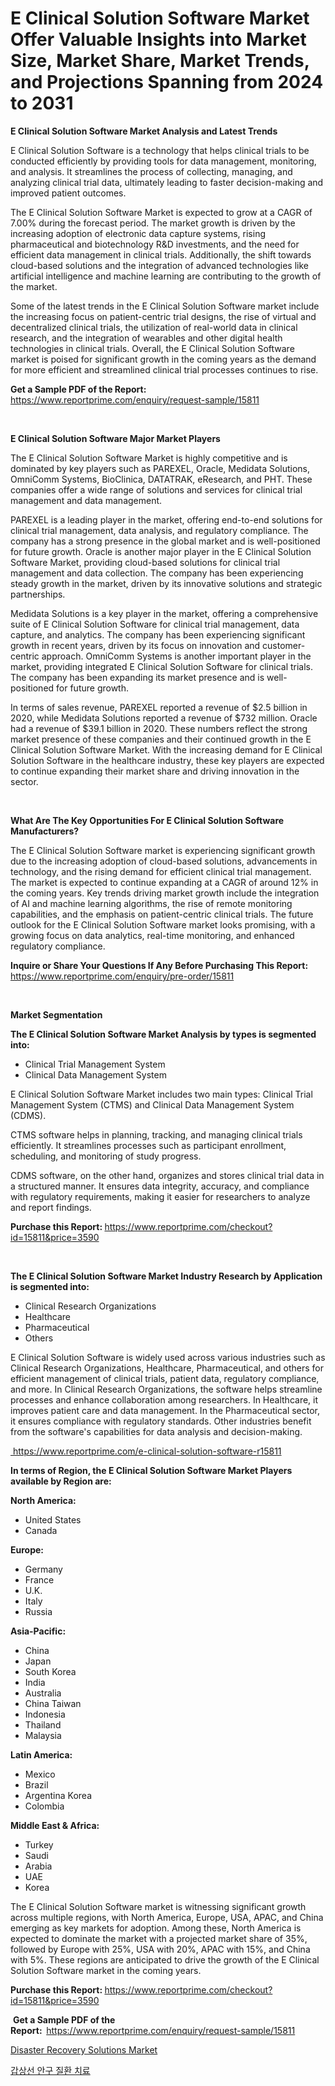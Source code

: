 <p><h1>E Clinical Solution Software Market Offer Valuable Insights into Market Size, Market Share, Market Trends, and Projections Spanning from 2024 to 2031</h1></p><p><strong>E Clinical Solution Software Market Analysis and Latest Trends</strong></p>
<p><p>E Clinical Solution Software is a technology that helps clinical trials to be conducted efficiently by providing tools for data management, monitoring, and analysis. It streamlines the process of collecting, managing, and analyzing clinical trial data, ultimately leading to faster decision-making and improved patient outcomes.</p><p>The E Clinical Solution Software Market is expected to grow at a CAGR of 7.00% during the forecast period. The market growth is driven by the increasing adoption of electronic data capture systems, rising pharmaceutical and biotechnology R&D investments, and the need for efficient data management in clinical trials. Additionally, the shift towards cloud-based solutions and the integration of advanced technologies like artificial intelligence and machine learning are contributing to the growth of the market.</p><p>Some of the latest trends in the E Clinical Solution Software market include the increasing focus on patient-centric trial designs, the rise of virtual and decentralized clinical trials, the utilization of real-world data in clinical research, and the integration of wearables and other digital health technologies in clinical trials. Overall, the E Clinical Solution Software market is poised for significant growth in the coming years as the demand for more efficient and streamlined clinical trial processes continues to rise.</p></p>
<p><strong>Get a Sample PDF of the Report:&nbsp;</strong> <a href="https://www.reportprime.com/enquiry/request-sample/15811">https://www.reportprime.com/enquiry/request-sample/15811</a></p>
<p>&nbsp;</p>
<p><strong>E Clinical Solution Software Major Market Players</strong></p>
<p><p>The E Clinical Solution Software Market is highly competitive and is dominated by key players such as PAREXEL, Oracle, Medidata Solutions, OmniComm Systems, BioClinica, DATATRAK, eResearch, and PHT. These companies offer a wide range of solutions and services for clinical trial management and data management.</p><p>PAREXEL is a leading player in the market, offering end-to-end solutions for clinical trial management, data analysis, and regulatory compliance. The company has a strong presence in the global market and is well-positioned for future growth. Oracle is another major player in the E Clinical Solution Software Market, providing cloud-based solutions for clinical trial management and data collection. The company has been experiencing steady growth in the market, driven by its innovative solutions and strategic partnerships.</p><p>Medidata Solutions is a key player in the market, offering a comprehensive suite of E Clinical Solution Software for clinical trial management, data capture, and analytics. The company has been experiencing significant growth in recent years, driven by its focus on innovation and customer-centric approach. OmniComm Systems is another important player in the market, providing integrated E Clinical Solution Software for clinical trials. The company has been expanding its market presence and is well-positioned for future growth.</p><p>In terms of sales revenue, PAREXEL reported a revenue of $2.5 billion in 2020, while Medidata Solutions reported a revenue of $732 million. Oracle had a revenue of $39.1 billion in 2020. These numbers reflect the strong market presence of these companies and their continued growth in the E Clinical Solution Software Market. With the increasing demand for E Clinical Solution Software in the healthcare industry, these key players are expected to continue expanding their market share and driving innovation in the sector.</p></p>
<p>&nbsp;</p>
<p><strong>What Are The Key Opportunities For E Clinical Solution Software Manufacturers?</strong></p>
<p><p>The E Clinical Solution Software market is experiencing significant growth due to the increasing adoption of cloud-based solutions, advancements in technology, and the rising demand for efficient clinical trial management. The market is expected to continue expanding at a CAGR of around 12% in the coming years. Key trends driving market growth include the integration of AI and machine learning algorithms, the rise of remote monitoring capabilities, and the emphasis on patient-centric clinical trials. The future outlook for the E Clinical Solution Software market looks promising, with a growing focus on data analytics, real-time monitoring, and enhanced regulatory compliance.</p></p>
<p><strong>Inquire or Share Your Questions If Any Before Purchasing This Report:</strong> <a href="https://www.reportprime.com/enquiry/pre-order/15811">https://www.reportprime.com/enquiry/pre-order/15811</a></p>
<p>&nbsp;</p>
<p><strong>Market Segmentation</strong></p>
<p><strong>The E Clinical Solution Software Market Analysis by types is segmented into:</strong></p>
<p><ul><li>Clinical Trial Management System</li><li>Clinical Data Management System</li></ul></p>
<p><p>E Clinical Solution Software Market includes two main types: Clinical Trial Management System (CTMS) and Clinical Data Management System (CDMS). </p><p>CTMS software helps in planning, tracking, and managing clinical trials efficiently. It streamlines processes such as participant enrollment, scheduling, and monitoring of study progress.</p><p>CDMS software, on the other hand, organizes and stores clinical trial data in a structured manner. It ensures data integrity, accuracy, and compliance with regulatory requirements, making it easier for researchers to analyze and report findings.</p></p>
<p><strong>Purchase this Report:&nbsp;</strong><a href="https://www.reportprime.com/checkout?id=15811&price=3590">https://www.reportprime.com/checkout?id=15811&price=3590</a></p>
<p>&nbsp;</p>
<p><strong>The E Clinical Solution Software Market Industry Research by Application is segmented into:</strong></p>
<p><ul><li>Clinical Research Organizations</li><li>Healthcare</li><li>Pharmaceutical</li><li>Others</li></ul></p>
<p><p>E Clinical Solution Software is widely used across various industries such as Clinical Research Organizations, Healthcare, Pharmaceutical, and others for efficient management of clinical trials, patient data, regulatory compliance, and more. In Clinical Research Organizations, the software helps streamline processes and enhance collaboration among researchers. In Healthcare, it improves patient care and data management. In the Pharmaceutical sector, it ensures compliance with regulatory standards. Other industries benefit from the software's capabilities for data analysis and decision-making.</p></p>
<p><a href="https://www.reportprime.com/e-clinical-solution-software-r15811">&nbsp;https://www.reportprime.com/e-clinical-solution-software-r15811</a></p>
<p><strong>In terms of Region, the E Clinical Solution Software Market Players available by Region are:</strong></p>
<p>
    <p> <strong> North America: </strong>
        <ul>
            <li>United States</li>
            <li>Canada</li>
        </ul>
        </p> 
    <p> <strong> Europe: </strong>
        <ul>
            <li>Germany</li>
            <li>France</li>
            <li>U.K.</li>
            <li>Italy</li>
            <li>Russia</li>
        </ul>
        </p> 
    <p> <strong> Asia-Pacific: </strong>
        <ul>
            <li>China</li>
            <li>Japan</li>
            <li>South Korea</li>
            <li>India</li>
            <li>Australia</li>
            <li>China Taiwan</li>
            <li>Indonesia</li>
            <li>Thailand</li>
            <li>Malaysia</li>
        </ul>
        </p> 
    <p> <strong> Latin America: </strong>
        <ul>
            <li>Mexico</li>
            <li>Brazil</li>
            <li>Argentina Korea</li>
            <li>Colombia</li>
        </ul>
        </p> 
    <p> <strong> Middle East & Africa: </strong>
        <ul>
            <li>Turkey</li>
            <li>Saudi</li>
            <li>Arabia</li>
            <li>UAE</li>
            <li>Korea</li>
        </ul>
    </p>
    </p>
<p><p>The E Clinical Solution Software market is witnessing significant growth across multiple regions, with North America, Europe, USA, APAC, and China emerging as key markets for adoption. Among these, North America is expected to dominate the market with a projected market share of 35%, followed by Europe with 25%, USA with 20%, APAC with 15%, and China with 5%. These regions are anticipated to drive the growth of the E Clinical Solution Software market in the coming years.</p></p>
<p><strong>Purchase this Report: </strong><a href="https://www.reportprime.com/checkout?id=15811&price=3590">https://www.reportprime.com/checkout?id=15811&price=3590</a></p>
<p>&nbsp;<strong>Get a Sample PDF of the Report:&nbsp;&nbsp;</strong><a href="https://www.reportprime.com/enquiry/request-sample/15811">https://www.reportprime.com/enquiry/request-sample/15811</a></p>
<p><strong></strong></p>
<p><p><a href="https://github.com/NorbertYates/Market-Research-Report-List-4/blob/main/disaster-recovery-solutions-market.md">Disaster Recovery Solutions Market</a></p><p><a href="https://github.com/jntpkh496620/Market-Research-Report-List-1/blob/main/889010323727.md">갑상선 안구 질환 치료</a></p></p>
